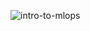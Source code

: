 ![intro-to-mlops](https://user-images.githubusercontent.com/47279635/168579674-abe7877d-889e-4412-8cf4-be161bb4c8da.png)

